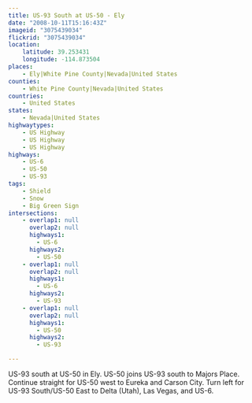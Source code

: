 ```yaml
---
title: US-93 South at US-50 - Ely
date: "2008-10-11T15:16:43Z"
imageid: "3075439034"
flickrid: "3075439034"
location:
    latitude: 39.253431
    longitude: -114.873504
places:
    - Ely|White Pine County|Nevada|United States
counties:
    - White Pine County|Nevada|United States
countries:
    - United States
states:
    - Nevada|United States
highwaytypes:
    - US Highway
    - US Highway
    - US Highway
highways:
    - US-6
    - US-50
    - US-93
tags:
    - Shield
    - Snow
    - Big Green Sign
intersections:
    - overlap1: null
      overlap2: null
      highways1:
        - US-6
      highways2:
        - US-50
    - overlap1: null
      overlap2: null
      highways1:
        - US-6
      highways2:
        - US-93
    - overlap1: null
      overlap2: null
      highways1:
        - US-50
      highways2:
        - US-93

---
```

US-93 south at US-50 in Ely.  US-50 joins US-93 south to Majors Place.  Continue straight for US-50 west to Eureka and Carson City.  Turn left for US-93 South/US-50 East to Delta (Utah), Las Vegas, and US-6.